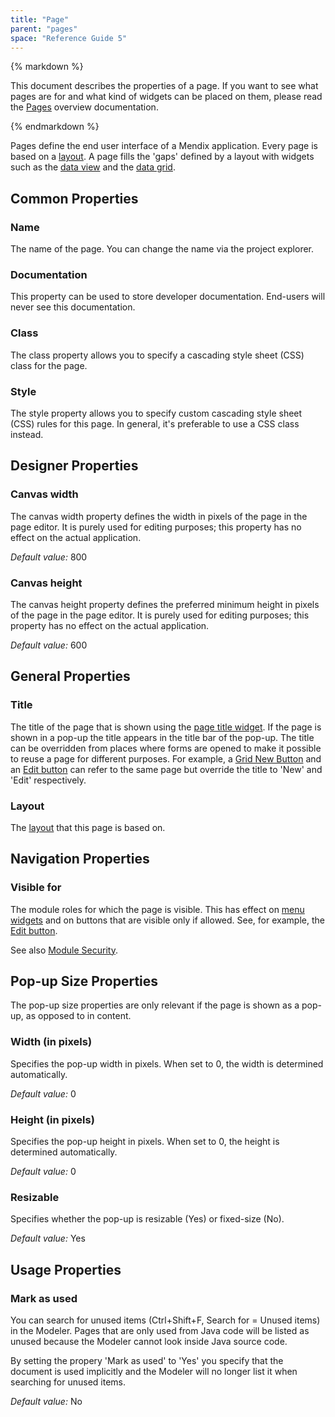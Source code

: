 ```yaml
---
title: "Page"
parent: "pages"
space: "Reference Guide 5"
---
```



<div class="alert alert-warning">{% markdown %}

This document describes the properties of a page. If you want to see what pages are for and what kind of widgets can be placed on them, please read the [Pages](/refguide5/pages) overview documentation.

{% endmarkdown %}</div>

Pages define the end user interface of a Mendix application. Every page is based on a [layout](/refguide5/layout). A page fills the 'gaps' defined by a layout with widgets such as the [data view](/refguide5/data-view) and the [data grid](/refguide5/data-grid).

## Common Properties

### Name

The name of the page. You can change the name via the project explorer.

### Documentation

This property can be used to store developer documentation. End-users will never see this documentation.

### Class

The class property allows you to specify a cascading style sheet (CSS) class for the page.

### Style

The style property allows you to specify custom cascading style sheet (CSS) rules for this page. In general, it's preferable to use a CSS class instead.

## Designer Properties

### Canvas width

The canvas width property defines the width in pixels of the page in the page editor. It is purely used for editing purposes; this property has no effect on the actual application.

_Default value:_ 800

### Canvas height

The canvas height property defines the preferred minimum height in pixels of the page in the page editor. It is purely used for editing purposes; this property has no effect on the actual application.

_Default value:_ 600

## General Properties

### Title

The title of the page that is shown using the [page title widget](/refguide5/page-title). If the page is shown in a pop-up the title appears in the title bar of the pop-up. The title can be overridden from places where forms are opened to make it possible to reuse a page for different purposes. For example, a [Grid New Button](/refguide5/grid-new-button) and an [Edit button](/refguide5/edit-button) can refer to the same page but override the title to 'New' and 'Edit' respectively.

### Layout

The [layout](/refguide5/layout) that this page is based on.

## Navigation Properties

### Visible for

The module roles for which the page is visible. This has effect on [menu widgets](/refguide5/menu-widgets) and on buttons that are visible only if allowed. See, for example, the [Edit button](/refguide5/edit-button).

See also [Module Security](/refguide5/module-security).

## Pop-up Size Properties

The pop-up size properties are only relevant if the page is shown as a pop-up, as opposed to in content.

### Width (in pixels)

Specifies the pop-up width in pixels. When set to 0, the width is determined automatically.

_Default value:_ 0

### Height (in pixels)

Specifies the pop-up height in pixels. When set to 0, the height is determined automatically.

_Default value:_ 0

### Resizable

Specifies whether the pop-up is resizable (Yes) or fixed-size (No).

_Default value:_ Yes

## Usage Properties

### Mark as used

You can search for unused items (Ctrl+Shift+F, Search for = Unused items) in the Modeler. Pages that are only used from Java code will be listed as unused because the Modeler cannot look inside Java source code.

By setting the propery 'Mark as used' to 'Yes' you specify that the document is used implicitly and the Modeler will no longer list it when searching for unused items.

_Default value:_ No
